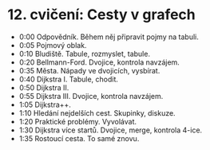 # 12. cvičení: Cesty v grafech

* 0:00 Odpovědník. Během něj připravit pojmy na tabuli.
* 0:05 Pojmový oblak.
* 0:10 Bludiště. Tabule, rozmyslet, tabule.
* 0:20 Bellmann-Ford. Dvojice, kontrola navzájem.
* 0:35 Města. Nápady ve dvojicích, vysbírat.
* 0:40 Dijkstra I. Tabule, chodit.
* 0:50 Dijkstra II.
* 0:55 Dijkstra III. Dvojice, kontrola navzájem.
* 1:05 Dijkstra++.
* 1:10 Hledání nejdelších cest. Skupinky, diskuze.
* 1:20 Praktické problémy. Vyvolávat.
* 1:30 Dijkstra více startů. Dvojice, merge, kontrola 4-ice.
* 1:35 Rostoucí cesta. To samé znovu.
